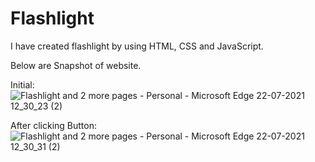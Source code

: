 # Flashlight
 
 I have created flashlight by using HTML, CSS and JavaScript.
 
 Below are Snapshot of website.
 
 Initial:
![Flashlight and 2 more pages - Personal - Microsoft​ Edge 22-07-2021 12_30_23 (2)](https://user-images.githubusercontent.com/87379681/126638466-00e18c50-4cc6-48c8-8a39-b3da02d6befd.png)

After clicking Button:
![Flashlight and 2 more pages - Personal - Microsoft​ Edge 22-07-2021 12_30_31 (2)](https://user-images.githubusercontent.com/87379681/126638473-57987d93-a1b3-4f3d-a878-e086d8f803cc.png)
